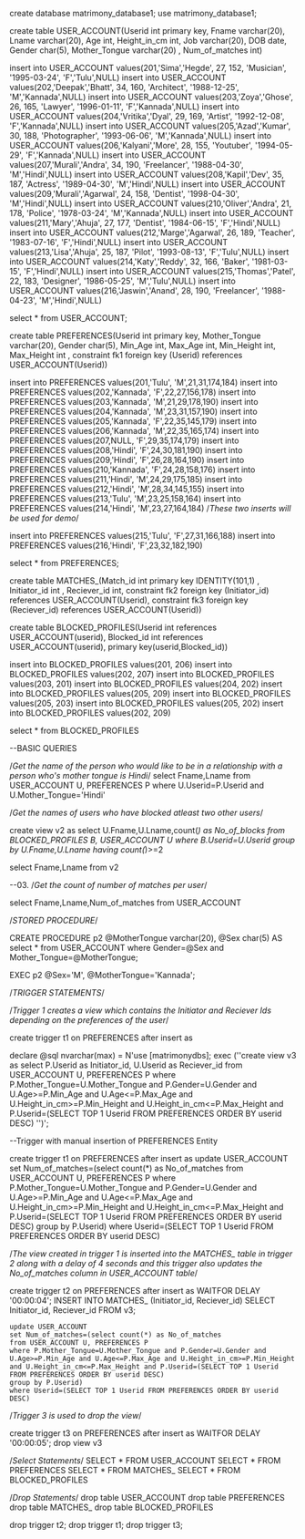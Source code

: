 create database matrimony_database1;
use matrimony_database1;

create table USER_ACCOUNT(Userid int primary key,
Fname varchar(20), 
Lname varchar(20), 
Age int,
Height_in_cm int,
Job varchar(20),
DOB date,
Gender char(5),
Mother_Tongue varchar(20) ,
Num_of_matches int)

insert into USER_ACCOUNT values(201,'Sima','Hegde', 27, 152, 'Musician', '1995-03-24', 'F','Tulu',NULL)
insert into USER_ACCOUNT values(202,'Deepak','Bhatt', 34, 160, 'Architect', '1988-12-25', 'M','Kannada',NULL)
insert into USER_ACCOUNT values(203,'Zoya','Ghose', 26, 165, 'Lawyer', '1996-01-11', 'F','Kannada',NULL)
insert into USER_ACCOUNT values(204,'Vritika','Dyal', 29, 169, 'Artist', '1992-12-08', 'F','Kannada',NULL)
insert into USER_ACCOUNT values(205,'Azad','Kumar', 30, 188, 'Photographer', '1993-06-06', 'M','Kannada',NULL)
insert into USER_ACCOUNT values(206,'Kalyani','More', 28, 155, 'Youtuber', '1994-05-29', 'F','Kannada',NULL)
insert into USER_ACCOUNT values(207,'Murali','Andra', 34, 190, 'Freelancer', '1988-04-30', 'M','Hindi',NULL)
insert into USER_ACCOUNT values(208,'Kapil','Dev', 35, 187, 'Actress', '1989-04-30', 'M','Hindi',NULL)
insert into USER_ACCOUNT values(209,'Murali','Agarwal', 24, 158, 'Dentist', '1998-04-30', 'M','Hindi',NULL)
insert into USER_ACCOUNT values(210,'Oliver','Andra', 21, 178, 'Police', '1978-03-24', 'M','Kannada',NULL)
insert into USER_ACCOUNT values(211,'Mary','Ahuja', 27, 177, 'Dentist', '1984-06-15', 'F','Hindi',NULL)
insert into USER_ACCOUNT values(212,'Marge','Agarwal', 26, 189, 'Teacher', '1983-07-16', 'F','Hindi',NULL)
insert into USER_ACCOUNT values(213,'Lisa','Ahuja', 25, 187, 'Pilot', '1993-08-13', 'F','Tulu',NULL)
insert into USER_ACCOUNT values(214,'Katy','Reddy', 32, 166, 'Baker', '1981-03-15', 'F','Hindi',NULL)
insert into USER_ACCOUNT values(215,'Thomas','Patel', 22, 183, 'Designer', '1986-05-25', 'M','Tulu',NULL)
insert into USER_ACCOUNT values(216,'Jaswin','Anand', 28, 190, 'Freelancer', '1988-04-23', 'M','Hindi',NULL)

select * from USER_ACCOUNT;


create table PREFERENCES(Userid int primary key,
Mother_Tongue varchar(20), Gender char(5),
Min_Age int, Max_Age int, Min_Height int,
Max_Height int ,
constraint fk1 foreign key (Userid) references USER_ACCOUNT(Userid))



insert into PREFERENCES values(201,'Tulu', 'M',21,31,174,184)
insert into PREFERENCES values(202,'Kannada', 'F',22,27,156,178)
insert into PREFERENCES values(203,'Kannada', 'M',21,29,178,190)
insert into PREFERENCES values(204,'Kannada', 'M',23,31,157,190)
insert into PREFERENCES values(205,'Kannada', 'F',22,35,145,179)
insert into PREFERENCES values(206,'Kannada', 'M',22,35,165,174)
insert into PREFERENCES values(207,NULL, 'F',29,35,174,179)
insert into PREFERENCES values(208,'Hindi', 'F',24,30,181,190)
insert into PREFERENCES values(209,'Hindi', 'F',26,28,164,190)
insert into PREFERENCES values(210,'Kannada', 'F',24,28,158,176)
insert into PREFERENCES values(211,'Hindi', 'M',24,29,175,185)
insert into PREFERENCES values(212,'Hindi', 'M',28,34,145,155)
insert into PREFERENCES values(213,'Tulu', 'M',23,25,158,164)
insert into PREFERENCES values(214,'Hindi', 'M',23,27,164,184)
/*These two inserts will be used for demo*/
	
insert into PREFERENCES values(215,'Tulu', 'F',27,31,166,188)
insert into PREFERENCES values(216,'Hindi', 'F',23,32,182,190)

select * from PREFERENCES;


create table MATCHES_(Match_id int primary key IDENTITY(101,1) ,
Initiator_id int ,
Reciever_id int,
constraint fk2 foreign key (Initiator_id) references USER_ACCOUNT(Userid), 
constraint fk3 foreign key (Reciever_id) references USER_ACCOUNT(Userid))

create table BLOCKED_PROFILES(Userid int references USER_ACCOUNT(userid), 
Blocked_id int references USER_ACCOUNT(userid),
primary key(userid,Blocked_id))






insert into BLOCKED_PROFILES values(201, 206)
insert into BLOCKED_PROFILES values(202, 207)
insert into BLOCKED_PROFILES values(203, 201)
insert into BLOCKED_PROFILES values(204, 202)
insert into BLOCKED_PROFILES values(205, 209)
insert into BLOCKED_PROFILES values(205, 203)
insert into BLOCKED_PROFILES values(205, 202)
insert into BLOCKED_PROFILES values(202, 209)

select * from BLOCKED_PROFILES

--BASIC QUERIES


/*Get the name of the person who would like to be in a relationship with a person who's mother tongue is Hindi*/
select Fname,Lname
from USER_ACCOUNT U, PREFERENCES P
where U.Userid=P.Userid and U.Mother_Tongue='Hindi'


/*Get the names of users who have blocked atleast two other users*/

create view v2 as 
select U.Fname,U.Lname,count(*) as No_of_blocks
from BLOCKED_PROFILES B, USER_ACCOUNT U
where B.Userid=U.Userid
group by U.Fname,U.Lname
having count(*)>=2

select Fname,Lname
from v2



--03.
/*Get the count of number of matches per user*/

select Fname,Lname,Num_of_matches
from USER_ACCOUNT


/*STORED PROCEDURE*/

CREATE PROCEDURE p2 @MotherTongue varchar(20), @Sex char(5)
AS
select *
from USER_ACCOUNT
where Gender=@Sex and Mother_Tongue=@MotherTongue;

EXEC p2 @Sex='M', @MotherTongue='Kannada';


/*TRIGGER STATEMENTS*/

/*Trigger 1 creates a view which contains the Initiator and Reciever Ids depending on the preferences of the user*/
	
create trigger t1
on PREFERENCES
after insert
as

declare @sql nvarchar(max) = 
    N'use [matrimonydbs]; 
      exec (''create view v3 as
	select P.Userid as Initiator_id, U.Userid as Reciever_id
	from USER_ACCOUNT U, PREFERENCES P
	where P.Mother_Tongue=U.Mother_Tongue and P.Gender=U.Gender and 
	U.Age>=P.Min_Age and U.Age<=P.Max_Age and U.Height_in_cm>=P.Min_Height and
	U.Height_in_cm<=P.Max_Height and P.Userid=(SELECT TOP 1 Userid FROM PREFERENCES ORDER BY userid DESC)
'')';	


--Trigger with manual insertion of PREFERENCES Entity

create trigger t1
on PREFERENCES
after insert
as
	update USER_ACCOUNT
	set Num_of_matches=(select count(*) as No_of_matches
	from USER_ACCOUNT U, PREFERENCES P
	where P.Mother_Tongue=U.Mother_Tongue and
	P.Gender=U.Gender and U.Age>=P.Min_Age and
	U.Age<=P.Max_Age and U.Height_in_cm>=P.Min_Height and
	U.Height_in_cm<=P.Max_Height and P.Userid=(SELECT TOP 1 Userid FROM PREFERENCES ORDER BY userid DESC)
	group by P.Userid)
	where Userid=(SELECT TOP 1 Userid FROM PREFERENCES ORDER BY userid DESC)


/*The view created in trigger 1 is inserted into the MATCHES_ table in trigger 2 along with a delay of 4 seconds and this trigger also updates the 
No_of_matches column in USER_ACCOUNT table*/

create trigger t2
on PREFERENCES
after insert
as
	WAITFOR DELAY '00:00:04';
	INSERT INTO MATCHES_ (Initiator_id, Reciever_id)
	SELECT Initiator_id, Reciever_id FROM v3;

	update USER_ACCOUNT
	set Num_of_matches=(select count(*) as No_of_matches
	from USER_ACCOUNT U, PREFERENCES P
	where P.Mother_Tongue=U.Mother_Tongue and P.Gender=U.Gender and U.Age>=P.Min_Age and U.Age<=P.Max_Age and U.Height_in_cm>=P.Min_Height and U.Height_in_cm<=P.Max_Height and P.Userid=(SELECT TOP 1 Userid FROM PREFERENCES ORDER BY userid DESC)
	group by P.Userid)
	where Userid=(SELECT TOP 1 Userid FROM PREFERENCES ORDER BY userid DESC)

/*Trigger 3 is used to drop the view*/

create trigger t3
on PREFERENCES
after insert
as
	WAITFOR DELAY '00:00:05';
	drop view v3




/*Select Statements*/
SELECT * FROM USER_ACCOUNT
SELECT * FROM PREFERENCES
SELECT * FROM MATCHES_
SELECT * FROM BLOCKED_PROFILES



/*Drop Statements*/
drop table USER_ACCOUNT
drop table PREFERENCES
drop table MATCHES_
drop table BLOCKED_PROFILES







drop trigger t2;
drop trigger t1;
drop trigger t3;
